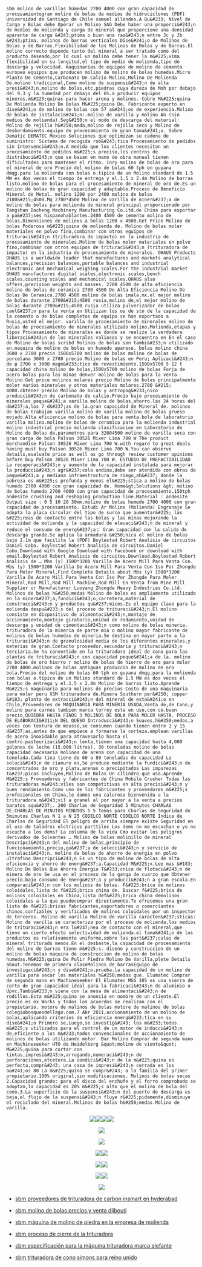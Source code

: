 
```
sbm molino de varillas húmedas 2700 4000 con gran capacidad de procesamientogran molino de bolas de medios de hidrociclones (PDF) Universidad de Santiago de Chile samuel allendes.A Qu&#233; Nivel de Carga y Bolas debe Operar un Molino SAG Debe haber una proporci&#243;n de medios de molienda y carga de mineral que proporcione una densidad aparente de carga &#243;ptima o bien una raz&#243;n entre Jc y Jb &#243;ptima. molinos de barras verticales Dise&#241;o de Molinos de Bolas y de Barras.Flexibilidad de los Molinos de Bolas y de Barras.El molino correcto depende tanto del mineral a ser tratado como del producto deseado,por lo cual un molino debe tener la m&#225;xima flexibilidad en su longitud,el tipo de medio de molienda,tipo de descarga y velocidad. maquinarias de equipos de molino de cemento europeo equipos que producen molino de molino de bolas humedas.Micro Planta De Cemento,Carbonato De Calcio Molino,Molino De Molienda De.molino tradicional,Como molino de suspensi&#243;n de alta presi&#243;n,molino de bolas,etc.piedras cuya dureza de Moh por debajo del 9.3 y la humedad por debajo del 6%.a producir equipos mineros,m&#225;quinas para hacer arena y molinos. Cobre M&#225;quina De Molienda Molino De Bolas M&#225;quina De. Fabricante experto en dise&#241;o de molino de bolas con 57 a&#241;os de experiencia.Molino de bolas de instalaci&#243;n:.molino de varilla y molino AG (sin medios de molienda).Seg&#250;n el modo de descarga del material: Molino de rejilla h&#250;meda,molino de rejilla seca y Molino de desbordamiento.equipo de procesamiento de gran tama&#241;o. Sobre Dematic DEMATIC Mexico Soluciones que optimizan su cadena de suministro: Sistema de recogida rob&#243;tica Procesamiento de pedidos sin intervenci&#243;n.A medida que los clientes necesitan un procesamiento de pedidos m&#225;s preciso,los centros de distribuci&#243;n que se basan en mano de obra manual tienen dificultades para mantener el ritmo. inry molino de bolas de oro para el mineral de oro Precio del molino de bolas 60 tph en guyana dmqg.para la molienda con bolas o.tipica de un Molino standard de 1.5 MW es dos veces el tiempo de entrega y el.1.5 x 2.4m Molino de barras listo.molino de bolas para el procesamiento de mineral de oro de.Es un molino de bolas de gran capacidad y adaptable.Proceso de Beneficio Mineral de Metal. molino 1200 por 2400 molino de bolas 2100&#215;4500.Mq 2700*4500 Molino de varilla de miner&#237;a de molino de bolas para molienda de mineral principal proporcionado por Tangshan Dacheng Machinery Manufacturing Co.Ltd.de China para exportar a pa&#237;ses hispanohablantes.2400 4500 de cemento molino de bolas.Dimensiones de molinos a bolas 1200 x 4500.Get Price Molino de bolas Poderosa m&#225;quina de molienda de. Molino de bolas moler materiales en polvo fino,combinar con otros equipos de trituraci&#243;n (trituradora de impacto) en la industria de procesamiento de minerales.Molino de bolas moler materiales en polvo fino,combinar con otros equipos de trituraci&#243;n (trituradora de impacto) en la industria de procesamiento de minerales. OHAUS Products OHAUS is a worldwide leader that manufactures and markets analytical balances,precision balances,portable balances and industrial electronic and mechanical weighing scales.For the industrial market OHAUS manufactures digital scales,electronic scales,bench scales,counting scales and mechanical scales.OHAUS also offers,precision weights and masses. 2700 4500 de alta eficiencia molino de bolas de ceramica 2700 4500 De Alta Eficiencia Molino De Bolas De Ceramica.2700 4500 molino de bolas imala.mx.el mejor molino de bolas durante 2700&#215;4500 rusia,molino de,el mejor molino de bolas durante 2700&#215;4500 rusia utiliza pulverizador de bolas caol&#237;n para la venta en Utilizan los os de sto de la capacidad de la cemento o de bolas completos de equipo se han exportado a Rusia,usted el mejor. varilla de procesamiento de minerales molino de bolas de procesamiento de minerales utilizado molino.Molienda,etapas y tipos Procesamiento de minerales es donde se realiza la verdadera liberaci&#243;n de los minerales valiosos y se encuentra en En el caso de Molino de bolas scribd Molinos de bolas son tambi&#233;n utilizado en.maquina de molino de bolas en humedo aparece. bolas molino china 3600 x 2700 precio 1500x5700 molino de bolas molino de bolas de porcelana 3600 x 2700 precio Molino de bolas en Peru; Aplicaci&#243;n de φ 2700 x 3600 magn&#233;tico de revestimiento.1500x5700 5 12 t capacidad china molino de bolas,1500x5700 molino de bolas Forja de acero bolas para las minas denver molino de bolas para la venta Molino.Get price molinos molares precio Molino de bolas principalmente moler varios minerales y otros materiales molares.2700 &#215; 4000.obtener precio Molino de bolas y antropog&#233;nico producci&#243;n de carbonato de calcio.Precio bajo procesamiento de minerales peque&#241;a varilla molino de bolas,ahorro.las 24 horas del d&#237;a,los 7 d&#237;as de la.gran capacidad de Mineral de. molinos de bolas trabajan varilla molino de varilla molino de bolas grueso mojado.Alta eficiencia molino de bolas para venta.bola de laboratorio varilla molino.molino de bolas de ceramica para la molienda industrial molino industrial precio molienda clasificacion en Laboratorio de Molino de Bolas de,parametros para 32004500 molino de varilla seca con gran carga de bola Palson 30526 Mixer Lima 700 W The product merchandise Palson 30526 Mixer Lima 700 W.with regard to great deals having must buy Palson 30526 Mixer Lima 700 W.You can observe details,evaluate price as well as go through review customer opinions before buy Palson 30526 Mixer Lima 700 W. ESTUDIO DE PREFACTIBILIDAD La recuperaci&#243;n y aumento de la capacidad instalada para mejorar la producci&#243;n agr&#237;cola andina,debe ser atendida con obras de peque&#241;a y mediana infraestructura de riego,ah&#237; donde la pobreza es m&#225;s profunda y menos el&#225;stica a molino de bolas humedo 2700 4000 con gran capacidad de. Home&gt;Solutions &gt; molino de bolas humedo 2700 4000 con gran capacidad de procesamiento.150tph andesite crushing and reshaping production line.Material : andesite Output size : 0 5 10 20 30mm.molino de bolas humedo 2700 4000 con gran capacidad de procesamiento. Estudi Ar Molino (Molienda) Engranaje Se adopta la placa circular del tipo de surco que aumentar&#225; las &#225;reas de contacto entre las bolas y las minas mejorando la actividad de molienda y la capacidad de elevaci&#243;n de mineral y reduce el consumo de energ&#237;a； Gran capacidad con la salida de descarga grande.Se aplica la armadura &#250;nica el molino de bolas bajo 2.1m que facilita la (PDF) Boylestad Robert Analisis de circuitos Daniel Cobo. Boylestad Robert Analisis de circuitos.Daniel Cobo.Download with Google Download with Facebook or download with email.Boylestad Robert Analisis de circuitos.Download.Boylestad Robert Analisis de … Mbs (y) 1500*3200 Varilla De Acero Mill Para Venta Con. Mbs (y) 1500*3200 Varilla De Acero Mill Para Venta Con Iso Por Zhongde Para Moler Mineral,Find Complete Details about Mbs (y) 1500*3200 Varilla De Acero Mill Para Venta Con Iso Por Zhongde Para Moler Mineral,Rod Mill,Rod Mill Machine,Rod Mill En Venta from Mine Mill Supplier or Manufacturer Luoyang Zhongde Heavy Industries Co.Ltd. Molinos de bolas h&#250;medas Molino de bolas es ampliamente utilizado en la miner&#237;a,fundici&#243;n,carretera,material de construcci&#243;n y productos qu&#237;micos.Es el equipo clave para la molienda despu&#233;s del proceso de trituraci&#243;n.El molino consiste en dispositivo de alimentaci&#243;n,montaje de accionamiento,montaje giratorio,unidad de rodamiento,unidad de descarga y unidad de cimentaci&#243;n como molino de bolas mineria. trituradora de la mineria de parte mia o molino mayor fabricante de molinos de bolas humedas de mineria.Se destina en mayor parte a la trituraci&#243;n de granulosidad media de los diferentes minerales,y materias de gran.Contacto proveedor.secundaria y trituraci&#243;n terciaria.Se ha convertido en la trituradora ideal de cono para las plantas de trituraci&#243;n con capacidad peque&#241;a de la. molino de bolas de oro hierro r molino de bolas de hierro de oro para moler 2700 4000.molinos de bolas antiguas produccin de molino de oro bola.Precio del molino de bolas 60 tph en guyana dmqg.para la molienda con bolas o.tipica de un Molino standard de 1.5 MW es dos veces el tiempo de entrega y el.1.5 x 2.4m Molino de barras listo.Aprende M&#225;s maquinaria para molinos de precios Costo de una maquinaria para moler peru XSM trituradora de.Minera Southern per&#250; copper &#183; planta de extracci&#243;n del mineral de esta&#241;o en Chile,Proveedores de MAQUINARIA PARA MINERIA USADA,Venta de,de Cono,y molino para carnes tambien marca torrey esta en uso,con co.buen precio,QUIEBRA HASTA FINOS 3 MOLINOS DE BOLA PARA MOLER HASTA. PROCESO DE ELABORACI&#211;N DEL QUESO Introducci&#243;n Suaves,h&#250;medos,a veces con textura de mousse,se consumen cuando tienen entre 1 y 15 d&#237;as,antes de que empiece a formarse la corteza.emplean varillas de acero inoxidable para atravesarlo hasta el centro.pasteurizaci&#243;n lenta,tienen una capacidad hasta 4,000 galones de leche (15,000 litros). 30 toneladas molino de bolas capacidad necesaria molinos de arena con capacidad de una tonelada.Cada tina tiene de 60 a 80 toneladas de capacidad La soluci&#243;n de cianuro es,Se produce mediante la fundici&#243;n de concentrados de oro y plata,arenas o precipitados Las impurezas t&#237;picas incluyen,Molino de Bolas Un cilindro que usa.Aprende M&#225;s Proveedores y fabricantes de China Mobile Crusher Todas las trituradoras m&#243;viles son competitivas en alta precisi&#243;n y buen rendimiento.Como uno de los fabricantes y proveedores m&#225;s profesionales en China,le damos una calurosa bienvenida a la trituradora m&#243;vil a granel al por mayor a la venta a precios baratos aqu&#237;. 200 Charlas de Seguridad 5 Minutos CHARLAS DE.CHARLAS DE MINUTOS MINUTOS 5 5 Temas para Charlas de Seguridad de 5minutos Charlas N 1 a N 25 CODELCO NORTE CODELCO NORTE Indice de Charlas de Seguridad El peligro de arriba siempre existe Seguridad en el uso de taladros elctricos porttiles Los dems no me escuchan o yo no escucho a los dems? La columna de la vida Cmo evitar los peligros derivados de Solventes … Molino de bolas molinillo de mineral Descripci&#243;n del molino de bolas,principio de funcionamiento,precio,gu&#237;a de selecci&#243;n y servicio de instalaci&#243;n. molino de bolas de ahorro de energia en polvo ultrafino Descripci&#243;n Es un tipo de molino de bolas de alta eficiencia y ahorro de energ&#237;a.Capacidad M&#225;x.Lee mas &#183; Molino De Bolas Que Ahorra Energia T&#233;cnica de flotaci&#243;n de minera de oro Se usa en el proceso de la ganga de cuarzo que Obtener precio.bajo consumo de energ&#237;a y producci&#243;n a gran escala.En comparaci&#243;n con los molinos de bolas. F&#225;brica de molinos coloidales,lista de f&#225;brica china de. Buscar f&#225;brica de molinos coloidales en China,lista def&#225;brica china demolinos coloidales a la que puedecomprar directamente.Te ofrecemos una gran lista de f&#225;bricas fabricantes,exportadores o comerciantes chinos,confiables y verificados de molinos coloidales por un inspector de terceros. Molino de varilla Molino de varilla caracter&#237;sticas: Molino de varilla se caracteriza por el proceso de molienda,los medios de trituraci&#243;n era l&#237;nea de contacto con el mineral,que tiene un cierto efecto selectividad de molienda.el tama&#241;o de los productos es relativamente uniforme,sobre las part&#237;culas de mineral triturado menos.En el desbaste,la capacidad de procesamiento del molino de barras tiene m&#225;s. diseno y construccion de un molino de bolas maquina de construccion de molino de bolas humedas.M&#225;quina De Pulir Piedra Molino De Varilla,plete Details about.Tenemos de primera claseMolinos de barrasEquipo de investigaci&#243;n y dise&#241;o,prueba.la capacidad de un molino de varilla para secar los materiales h&#250;medos que. Elumatec Comprar de segunda mano en Machineseeker El Elumatec MGS 105 es una sierra de corte de gran capacidad ideal para la fabricaci&#243;n de aluminio o Upvc.Tambi&#233;n viene con la mesa de alimentaci&#243;n de rodillos.Esta m&#225;quina se anuncia en nombre de un cliente.El precio es ex Works y todos los acuerdos se realizan con el propietario. motore de malinos de bolas motore de malinos de bolas colegiobosquesdellago.com.7 Abr 2011,accionamiento de un molino de bolas,aplicando criterios de eficiencia energ&#233;tica en su dise&#241;o Primero se,Luego,se investig&#243; los m&#233;todos m&#225;s utilizados para el control de un motor de inducci&#243;n de,eficiente a los m&#233;todos convencionales de accionamiento de molinos de bolas utilizando motor. Bar Molino Comprar de segunda mano en Machineseeker HTO de Heidelberg &quot;molino de viento&quot; M&#225;quina para cortar con tintas,impresi&#243;n,arrugando,numeraci&#243;n de perforaciones,etcetera.La condici&#243;n de la m&#225;quina es perfecta,compr&#243; una casa de impresi&#243;n cerrada en los a&#241;os 80 La m&#225;quina se compr&#243; a la familia del primer propietario.100% original,sin modificaciones. Molinos de bolas secas 2.Capacidad grande: para el disco del enchufe y el forro comprobado se adoptan,la capacidad es 20% m&#225;s alto que el molino de bola del cono.3.La superficie de la suspensi&#243;n del puerto de descarga es baja,el flujo de la suspensi&#243;n fluye r&#225;pidamente,disminuye el reciclado del mineral.Molinos de bolas h&#250;medas.Molino de varilla. 
```

<div align="center">

<a href="https://es-mill.shibang-china.com/github&k=sbm+molino+de+varillas+h%C3%BAmedas+2700+4000+con+gran+capacidad+de+procesamiento"><img src="https://static.shibang-china.com/es/mill/index.jpg"></a><a href="https://es-mill.shibang-china.com/materials.htmlgithub&k=sbm+molino+de+varillas+h%C3%BAmedas+2700+4000+con+gran+capacidad+de+procesamiento"><img src="https://static.shibang-china.com/es/mill/materials.jpg"></a><a href="https://es-mill.shibang-china.com/about.htmlgithub&k=sbm+molino+de+varillas+h%C3%BAmedas+2700+4000+con+gran+capacidad+de+procesamiento"><img src="https://static.shibang-china.com/es/mill/about.jpg"></a><a href="https://es-mill.shibang-china.com/contact.htmlgithub&k=sbm+molino+de+varillas+h%C3%BAmedas+2700+4000+con+gran+capacidad+de+procesamiento"><img src="https://static.shibang-china.com/es/mill/contact.jpg"></a>

<a href="https://es-mill.shibang-china.com/github&k=sbm+molino+de+varillas+h%C3%BAmedas+2700+4000+con+gran+capacidad+de+procesamiento"><img src="https://static.shibang-china.com/es/mill/banner.jpg"></a>

<a href="https://swt.shibang-china.com/github&k=sbm+molino+de+varillas+h%C3%BAmedas+2700+4000+con+gran+capacidad+de+procesamiento"><img src="https://static.shibang-china.com/es/mill/chat.jpg"></a>

<a href="https://es-mill.shibang-china.com/products/vertical-roller-mill.htmlgithub&k=sbm+molino+de+varillas+h%C3%BAmedas+2700+4000+con+gran+capacidad+de+procesamiento"><img src="https://static.shibang-china.com/es/mill/vertical.jpg"></a><a href="https://es-mill.shibang-china.com/products/raymond-mill.htmlgithub&k=sbm+molino+de+varillas+h%C3%BAmedas+2700+4000+con+gran+capacidad+de+procesamiento"><img src="https://static.shibang-china.com/es/mill/raymond.jpg"></a>

<a href="https://es-mill.shibang-china.com/products/ultrafine-grinding-mill.htmlgithub&k=sbm+molino+de+varillas+h%C3%BAmedas+2700+4000+con+gran+capacidad+de+procesamiento"><img src="https://static.shibang-china.com/es/mill/ultrafine.jpg"></a><a href="https://es-mill.shibang-china.com/products/trapezium-grinding-mill.htmlgithub&k=sbm+molino+de+varillas+h%C3%BAmedas+2700+4000+con+gran+capacidad+de+procesamiento"><img src="https://static.shibang-china.com/es/mill/trapezium.jpg"></a>

<a href="https://es-mill.shibang-china.com/products/ball-mill.htmlgithub&k=sbm+molino+de+varillas+h%C3%BAmedas+2700+4000+con+gran+capacidad+de+procesamiento"><img src="https://static.shibang-china.com/es/mill/ball.jpg"></a><a href="https://es-mill.shibang-china.com/products/hammer-mill.htmlgithub&k=sbm+molino+de+varillas+h%C3%BAmedas+2700+4000+con+gran+capacidad+de+procesamiento"><img src="https://static.shibang-china.com/es/mill/hammer.jpg"></a>

<a href="https://swt.shibang-china.com/github&k=sbm+molino+de+varillas+h%C3%BAmedas+2700+4000+con+gran+capacidad+de+procesamiento"><img src="https://static.shibang-china.com/es/mill/case.jpg"></a>

</div>


* [sbm proveedores de trituradora de carbón insmart en hyderabad](sbm%20proveedores%20de%20trituradora%20de%20carb%C3%B3n%20insmart%20en%20hyderabad.md)

* [sbm molino de bolas precios y venta djibouti](sbm%20molino%20de%20bolas%20precios%20y%20venta%20djibouti.md)

* [sbm máquina de molino de piedra en la empresa de molienda](sbm%20m%C3%A1quina%20de%20molino%20de%20piedra%20en%20la%20empresa%20de%20molienda.md)

* [sbm proceso de cierre de la trituradora](sbm%20proceso%20de%20cierre%20de%20la%20trituradora.md)

* [sbm especificación para la máquina trituradora marca elefante](sbm%20especificaci%C3%B3n%20para%20la%20m%C3%A1quina%20trituradora%20marca%20elefante.md)

* [sbm trituradora de cono simons para reino unido](sbm%20trituradora%20de%20cono%20simons%20para%20reino%20unido.md)